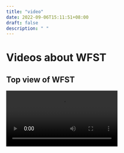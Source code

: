 ```yaml
---
title: "video"
date: 2022-09-06T15:11:51+08:00
draft: false
description: " "
---
```



# Videos about WFST

## Top view of WFST
<video controls>
    <source src="/videos/264_1676272748.mp4">
</video>